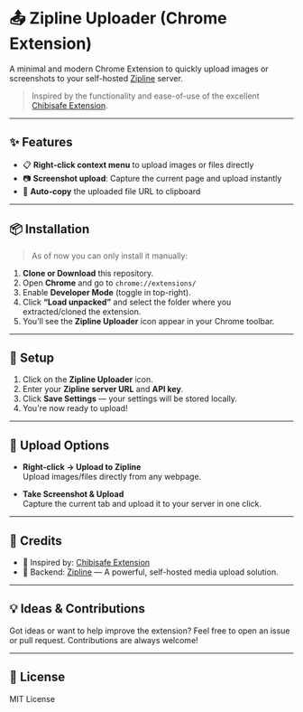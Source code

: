 # 📤 Zipline Uploader (Chrome Extension)

A minimal and modern Chrome Extension to quickly upload images or screenshots to your self-hosted [Zipline](https://github.com/diced/zipline) server.

> Inspired by the functionality and ease-of-use of the excellent [Chibisafe Extension](https://github.com/chibisafe/chibisafe-extension).

---

## ✨ Features

- 📋 **Right-click context menu** to upload images or files directly
- 📷 **Screenshot upload**: Capture the current page and upload instantly
- 📎 **Auto-copy** the uploaded file URL to clipboard

---

## 📦 Installation

> As of now you can only install it manually:

1. **Clone or Download** this repository.
2. Open **Chrome** and go to `chrome://extensions/`
3. Enable **Developer Mode** (toggle in top-right).
4. Click **“Load unpacked”** and select the folder where you extracted/cloned the extension.
5. You’ll see the **Zipline Uploader** icon appear in your Chrome toolbar.

---

## 🔧 Setup

1. Click on the **Zipline Uploader** icon.
2. Enter your **Zipline server URL** and **API key**.
3. Click **Save Settings** — your settings will be stored locally.
4. You're now ready to upload!

---

## 📁 Upload Options

- **Right-click → Upload to Zipline**  
  Upload images/files directly from any webpage.

- **Take Screenshot & Upload**  
  Capture the current tab and upload it to your server in one click.

---

## 🙏 Credits

- 🧠 Inspired by: [Chibisafe Extension](https://github.com/chibisafe/chibisafe-extension)
- 💾 Backend: [Zipline](https://github.com/diced/zipline) — A powerful, self-hosted media upload solution.

---

## 💡 Ideas & Contributions

Got ideas or want to help improve the extension? Feel free to open an issue or pull request. Contributions are always welcome!

---

## 📜 License

MIT License
